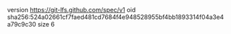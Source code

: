 version https://git-lfs.github.com/spec/v1
oid sha256:524a02661cf7faed481cd7684f4e948528955bf4bb1893314f04a3e4a79c9c30
size 6
